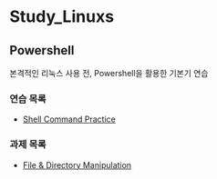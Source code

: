 # Study_Linuxs
## Powershell
본격적인 리눅스 사용 전, Powershell을 활용한 기본기 연습
### 연습 목록 
- [Shell Command Practice](codes/10_powershells.sh)
### 과제 목록
- [File & Directory Manipulation](codes/quests/basic_linux_commands.md)
